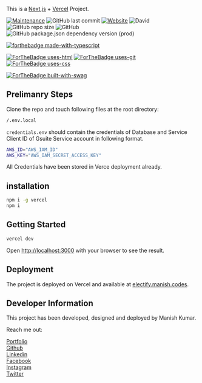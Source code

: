This is a [Next.js](https://nextjs.org/) + [Vercel](https://vercel.com/) Project.

<p align="justify">

[![Maintenance](https://img.shields.io/maintenance/yes/2020?style=for-the-badge)](https://gitHub.com/manishprivet/electify) ![GitHub last commit](https://img.shields.io/github/last-commit/manishprivet/electify?style=for-the-badge)
[![Website](https://img.shields.io/website?down_color=blue&down_message=rocking&style=for-the-badge&up_color=blue&up_message=rocking&url=https%3A%2F%2Felectify.manish.codes%2F)](https://electify.manish.codes)
![David](https://img.shields.io/david/manishprivet/electify?style=for-the-badge)
![GitHub repo size](https://img.shields.io/github/repo-size/manishprivet/electify?style=for-the-badge)
![GitHub](https://img.shields.io/github/license/manishprivet/electify?style=for-the-badge)
![GitHub package.json dependency version (prod)](https://img.shields.io/github/package-json/dependency-version/manishprivet/electify/next?style=for-the-badge)
<br>

[![forthebadge made-with-typescript](https://img.shields.io/badge/Made%20With-Typescript-blue?style=for-the-badge)](https://www.typescriptlang.org/)
<br>

[![ForTheBadge uses-html](http://ForTheBadge.com/images/badges/uses-html.svg)](https://www.w3schools.com/)
[![ForTheBadge uses-git](http://ForTheBadge.com/images/badges/uses-git.svg)](https://GitHub.com/)
[![ForTheBadge uses-css](http://ForTheBadge.com/images/badges/uses-css.svg)](https://www.w3.org/Style/CSS/Overview.en.html)
<br>

[![ForTheBadge built-with-swag](http://ForTheBadge.com/images/badges/built-with-swag.svg)](https://github.com/manishprivet/)
</p>

## Prelimanry Steps

Clone the repo and touch following files at the root directory:

```bash
/.env.local
```

`credentials.env` should contain the credentials of Database and Service Client ID of Gsuite Service account in following format.

```bash
AWS_ID="AWS_IAM_ID"
AWS_KEY="AWS_IAM_SECRET_ACCESS_KEY"
```

All Credentials have been stored in Verce deployment already.

## installation

```bash
npm i -g vercel
npm i
```

## Getting Started

```bash
vercel dev
```

Open [http://localhost:3000](http://localhost:3000) with your browser to see the result.

## Deployment

The project is deployed on Vercel and available at [electify.manish.codes](https://electify.manish.codes).

## Developer Information

This project has been developed, designed and deployed by Manish Kumar.

Reach me out:
<br>

[Portfolio](https://manishprivet.github.io)<br>
[Github](https://github.com/manishprivet)<br>
[Linkedin](https://linkedin.com/in/manishprivet)<br>
[Facebook](https://facebook.com/manishprivet)<br>
[Instagram](https://instagram.com/manishprivet)<br>
[Twitter](https://twitter.com/manishprivet)<br>
